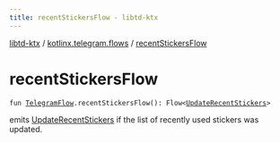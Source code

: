 ```yaml
---
title: recentStickersFlow - libtd-ktx
---
```


[libtd-ktx](../index.html) / [kotlinx.telegram.flows](index.html) / [recentStickersFlow](./recent-stickers-flow.html)

# recentStickersFlow

`fun `[`TelegramFlow`](../kotlinx.telegram.core/-telegram-flow/index.html)`.recentStickersFlow(): Flow<`[`UpdateRecentStickers`](https://tdlibx.github.io/td/docs/org/drinkless/td/libcore/telegram/TdApi/UpdateRecentStickers.html)`>`

emits [UpdateRecentStickers](https://tdlibx.github.io/td/docs/org/drinkless/td/libcore/telegram/TdApi/UpdateRecentStickers.html) if the list of recently used stickers was updated.

